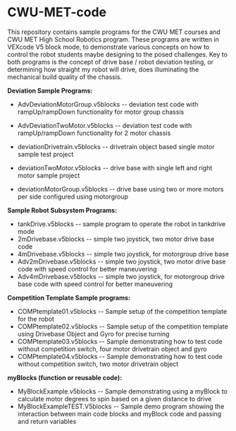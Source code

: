 # CWU-MET-code

This repository contains sample programs for the CWU MET courses and CWU MET High School Robotics program.  These programs are written in VEXcode V5 block mode, to demonstrate various concepts on how to control the robot students maybe designing to the posed challenges. Key to both programs is the concept of drive base / robot deviation testing, or determining how straight my robot will drive, does illuminating the mechanical build quality of the chassis.

**Deviation Sample Programs:**

- AdvDeviationMotorGroup.v5blocks	-- deviation test code with rampUp/rampDown functionality for motor group chassis
- AdvDeviationTwoMotor.v5blocks		-- deviation test code with rampUp/rampDown functionality for 2 motor chassis

- deviationDrivetrain.v5blocks    -- drivetrain object based single motor sample test project
- deviationTwoMotor.v5blocks      -- drive base with single left and right motor sample project
- deviationMotorGroup.v5blocks    -- drive base using two or more motors per side configured using motorgroup

**Sample Robot Subsystem Programs:**

- tankDrive.v5blocks              -- sample program to operate the robot in tankdrive mode
- 2mDrivebase.v5blocks		  -- simple two joystick, two motor drive base code
- 4mDrivebase.v5blocks		  -- simple two joystick, for motorgroup drive base
- Adv2mDrivebase.v5blocks	  -- simple two joystick, two motor drive base code with speed control for better maneuvering
- Adv4mDrivebase.v5blocks	  -- simple two joystick, for motorgroup drive base code with speed control for better maneuvering

**Competition Template Sample programs:**

- COMPtemplate01.v5blocks         -- Sample setup of the competition template for the robot
- COMPtemplate02.v5blocks         -- Sample setup of the competition template using Drivebase Object and Gyro for precise turning
- COMPtemplate03.v5blocks         -- Sample demonstrating how to test code without competition switch, four motor drivetrain object and gyro
- COMPtemplate04.v5blocks	  -- Sample demonstrating how to test code without competition switch, two motor drivetrain object

**myBlocks (function or reusable code):**

- MyBlockExample.v5blocks        -- Sample demonstrating using a myBlock to calculate motor degrees to spin based on a given distance to drive
- MyBlockExampleTEST.V5blocks    -- Sample demo program showing the interaction between main code blocks and myBlock code and passing and return variables


